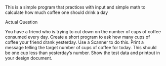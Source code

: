 This is a simple program that practices with input and simple math to calculate how much coffee one should drink a day


Actual Question

You have a friend who is trying to cut down on the number of cups of coffee consumed every day.  Create a short program to ask how many cups of coffee your friend  drank yesterday.  Use a Scanner to do this.  Print a message telling the target number of cups of coffee for today.  This should be one cup less than yesterday’s number.  Show the test data and printout in your design document.
